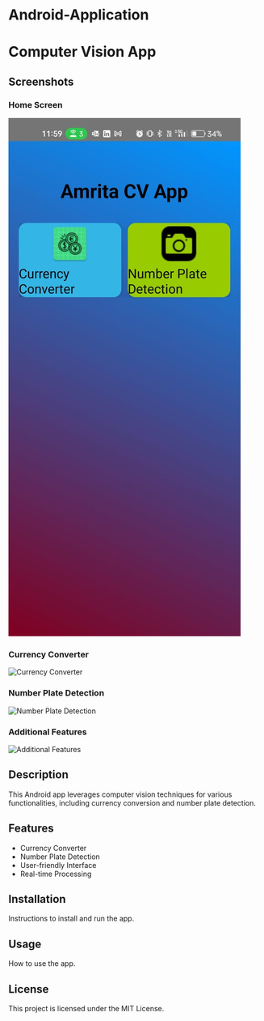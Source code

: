 # Android-Application
# Computer Vision App

## Screenshots

### Home Screen
![Home Screen](/ScreenShots/1.jpg)

### Currency Converter
![Currency Converter](https://raw.githubusercontent.com/captain-america-7/Android-Application/main/ScreenShots/currency_converter.png)

### Number Plate Detection
![Number Plate Detection](https://raw.githubusercontent.com/captain-america-7/Android-Application/main/ScreenShots/number_plate_detection.png)

### Additional Features
![Additional Features](https://raw.githubusercontent.com/captain-america-7/Android-Application/main/ScreenShots/additional_features.png)

## Description
This Android app leverages computer vision techniques for various functionalities, including currency conversion and number plate detection.

## Features
- Currency Converter
- Number Plate Detection
- User-friendly Interface
- Real-time Processing

## Installation
Instructions to install and run the app.

## Usage
How to use the app.

## License
This project is licensed under the MIT License.
